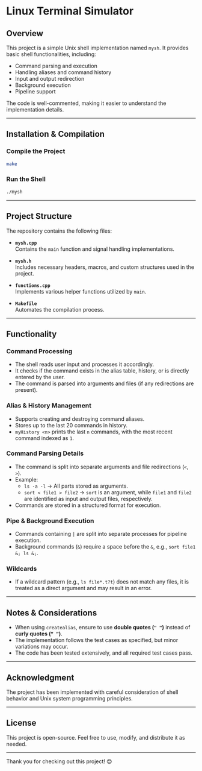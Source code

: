 # Linux Terminal Simulator

## Overview
This project is a simple Unix shell implementation named `mysh`. It provides basic shell functionalities, including:
- Command parsing and execution
- Handling aliases and command history
- Input and output redirection
- Background execution
- Pipeline support

The code is well-commented, making it easier to understand the implementation details.

---

## Installation & Compilation
### Compile the Project
```bash
make
```

### Run the Shell
```bash
./mysh
```

---

## Project Structure
The repository contains the following files:

- **`mysh.cpp`**  
  Contains the `main` function and signal handling implementations.

- **`mysh.h`**  
  Includes necessary headers, macros, and custom structures used in the project.

- **`functions.cpp`**  
  Implements various helper functions utilized by `main`.

- **`Makefile`**  
  Automates the compilation process.

---

## Functionality
### Command Processing
- The shell reads user input and processes it accordingly.
- It checks if the command exists in the alias table, history, or is directly entered by the user.
- The command is parsed into arguments and files (if any redirections are present).

### Alias & History Management
- Supports creating and destroying command aliases.
- Stores up to the last 20 commands in history.
- `myHistory <n>` prints the last `n` commands, with the most recent command indexed as `1`.

### Command Parsing Details
- The command is split into separate arguments and file redirections (`<`, `>`).
- Example:
  - `ls -a -l` → All parts stored as arguments.
  - `sort < file1 > file2` → `sort` is an argument, while `file1` and `file2` are identified as input and output files, respectively.
- Commands are stored in a structured format for execution.

### Pipe & Background Execution
- Commands containing `|` are split into separate processes for pipeline execution.
- Background commands (`&`) require a space before the `&`, e.g., `sort file1 &; ls &;`.

### Wildcards
- If a wildcard pattern (e.g., `ls file*.t?t`) does not match any files, it is treated as a direct argument and may result in an error.

---

## Notes & Considerations
- When using `createalias`, ensure to use **double quotes (`" "`)** instead of **curly quotes (`“ ”`)**.
- The implementation follows the test cases as specified, but minor variations may occur.
- The code has been tested extensively, and all required test cases pass.

---

## Acknowledgment
The project has been implemented with careful consideration of shell behavior and Unix system programming principles.

---

## License
This project is open-source. Feel free to use, modify, and distribute it as needed.

---

Thank you for checking out this project! 😊
